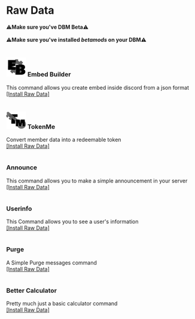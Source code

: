# Raw Data
⚠️<b>Make sure you've DBM Beta</b>⚠️ <br>
<br>
⚠️<b>Make sure you've installed <em>betamods</em> on your DBM</b>⚠️

# <h3> ![Embed Builder Icon](https://github.com/Gr3nDy/DBM-Embed-Builder/blob/master/Screenshot/EB.png) Embed Builder </h3>
This command allows you create embed inside discord from a json format <br>
[[Install Raw Data]](https://github.com/Gr3nDy/DBM-Embed-Builder)

# <h3> ![TokenMe Icon](https://github.com/Gr3nDy/Discord-Bot-Maker/blob/master/Raw-Data/tokenme/Screenshot/icon.png) TokenMe </h3>
Convert member data into a redeemable token <br>
[[Install Raw Data]](https://github.com/Gr3nDy/Discord-Bot-Maker/blob/master/Raw-Data/tokenme/README.md)

# <h3> Announce </h3>
This command allows you to make a simple announcement in your server <br>
[[Install Raw Data]](https://github.com/Gr3nDy/Discord-Bot-Maker/blob/master/Raw-Data/announce/README.md)

# <h3> Userinfo </h3>
This Command allows you to see a user's information <br>
[[Install Raw Data]](https://github.com/Gr3nDy/Discord-Bot-Maker/blob/master/Raw-Data/userinfo/README.md)

# <h3> Purge </h3>
A Simple Purge messages command <br>
[[Install Raw Data]](https://github.com/Gr3nDy/Discord-Bot-Maker/blob/master/Raw-Data/purge/README.md)

# <h3> Better Calculator </h3>
Pretty much just a basic calculator command <br>
[[Install Raw Data]](https://github.com/Gr3nDy/Discord-Bot-Maker/blob/master/Raw-Data/better-calculator/README.md)
